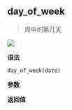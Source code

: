 ## day_of_week

> 周中的第几天

![](https://img.shields.io/badge/-Date-blue)

**语法**

`day_of_week(date)`

**参数**

**返回值**
